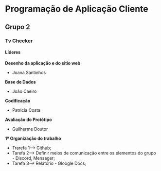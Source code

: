 # Programação de Aplicação Cliente
## Grupo 2 
### Tv Checker
#### Líderes 

**Desenho da aplicação e do sitio web**
  * Joana Santinhos
  
 **Base de Dados** 
  * João Caeiro

**Codificação**
  * Patricia Costa
  
 **Avaliação do Protótipo**
  * Guilherme Doutor


**1º Organização do trabalho**
  * Trarefa 1--> Github;
  * Tarefa 2--> Definir meios de comunicação entre os elementos do grupo - Discord, Mensager;
  * Tarefa 3--> Relatório - Gloogle Docs;
  
